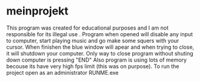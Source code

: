 # meinprojekt

This program was created for educational purposes and I am not responsible for its illegal use . 
Program when opened will disable any input to computer, start playing music and go make some squers with your cursor.
When finishen the blue window will apear and when trying to close, it will shutdown your computer.
Only way to close program without shuting down computer is pressing "END"
Also program is using lots of memory becouse its have very high fps limit (this was on purpose).
To run the project open as an administrator RUNME.exe


